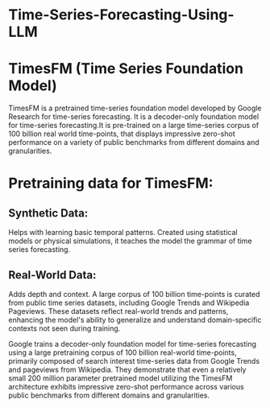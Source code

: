 # Time-Series-Forecasting-Using-LLM

# TimesFM (Time Series Foundation Model)
TimesFM  is a pretrained time-series foundation model developed by Google Research for time-series forecasting.
It is a decoder-only foundation model for time-series forecasting.It is pre-trained on a large time-series corpus of 100 billion real world time-points, that displays impressive zero-shot performance on a variety of public benchmarks from different domains and granularities.

# Pretraining data for TimesFM:
## Synthetic Data:
Helps with learning basic temporal patterns. Created using statistical models or physical simulations, it teaches the model the grammar of time series forecasting.

## Real-World Data:
Adds depth and context. A large corpus of 100 billion time-points is curated from public time series datasets, including Google Trends and Wikipedia Pageviews. These datasets reflect real-world trends and patterns, enhancing the model's ability to generalize and understand domain-specific contexts not seen during training.


Google trains a decoder-only foundation model for time-series forecasting using a large pretraining corpus of 100 billion real-world time-points, primarily composed of search interest time-series data from Google Trends and pageviews from Wikipedia. They demonstrate that even a relatively small 200 million parameter pretrained model utilizing the TimesFM architecture exhibits impressive zero-shot performance across various public benchmarks from different domains and granularities.





